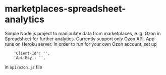 # marketplaces-spreadsheet-analytics

Simple Node.js project to manipulate data from marketplaces, e. g. Ozon in Spreadsheet for further analytics. Currently support only Ozon API.
App runs on Heroku server. In order to run for your own Ozon account, set up 
```Code
    'Client-Id': '',
    'Api-Key': '',
```
in `api/ozon.js` file